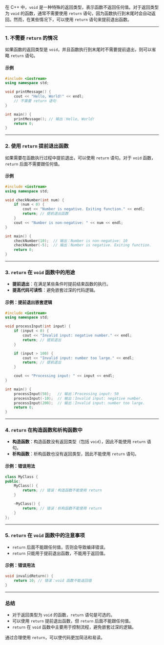 在 C++ 中，`void` 是一种特殊的返回类型，表示函数不返回任何值。对于返回类型为 `void` 的函数，通常不需要使用 `return` 语句，因为函数执行到末尾时会自动返回。然而，在某些情况下，可以使用 `return` 语句来提前退出函数。

---

### 1. **不需要 `return` 的情况**

如果函数的返回类型是 `void`，并且函数执行到末尾时不需要提前退出，则可以省略 `return` 语句。

#### 示例

```cpp
#include <iostream>
using namespace std;

void printMessage() {
    cout << "Hello, World!" << endl;
    // 不需要 return 语句
}

int main() {
    printMessage(); // 输出：Hello, World!
    return 0;
}
```

---

### 2. **使用 `return` 提前退出函数**

如果需要在函数执行过程中提前退出，可以使用 `return` 语句。对于 `void` 函数，`return` 后面不需要跟任何值。

#### 示例

```cpp
#include <iostream>
using namespace std;

void checkNumber(int num) {
    if (num < 0) {
        cout << "Number is negative. Exiting function." << endl;
        return; // 提前退出函数
    }
    cout << "Number is non-negative: " << num << endl;
}

int main() {
    checkNumber(10);  // 输出：Number is non-negative: 10
    checkNumber(-5);  // 输出：Number is negative. Exiting function.
    return 0;
}
```

---

### 3. **`return` 在 `void` 函数中的用途**

- **提前退出**：在满足某些条件时提前结束函数的执行。
- **提高代码可读性**：避免嵌套过深的代码逻辑。

#### 示例：提前退出嵌套逻辑

```cpp
#include <iostream>
using namespace std;

void processInput(int input) {
    if (input < 0) {
        cout << "Invalid input: negative number." << endl;
        return; // 提前退出
    }

    if (input > 100) {
        cout << "Invalid input: number too large." << endl;
        return; // 提前退出
    }

    cout << "Processing input: " << input << endl;
}

int main() {
    processInput(50);   // 输出：Processing input: 50
    processInput(-10);  // 输出：Invalid input: negative number.
    processInput(200);  // 输出：Invalid input: number too large.
    return 0;
}
```

---

### 4. **`return` 在构造函数和析构函数中**

- **构造函数**：构造函数没有返回类型（包括 `void`），因此不能使用 `return` 语句。
- **析构函数**：析构函数也没有返回类型，因此不能使用 `return` 语句。

#### 示例：错误用法

```cpp
class MyClass {
public:
    MyClass() {
        return; // 错误：构造函数不能使用 return
    }

    ~MyClass() {
        return; // 错误：析构函数不能使用 return
    }
};
```

---

### 5. **`return` 在 `void` 函数中的注意事项**

- `return` 后面不能跟任何值，否则会导致编译错误。
- `return` 只能用于提前退出函数，不能用于返回值。

#### 示例：错误用法

```cpp
void invalidReturn() {
    return 10; // 错误：void 函数不能返回值
}
```

---

### 总结

- 对于返回类型为 `void` 的函数，`return` 语句是可选的。
- 可以使用 `return` 提前退出函数，但 `return` 后面不能跟任何值。
- `return` 在 `void` 函数中主要用于控制流程，避免嵌套过深的逻辑。

通过合理使用 `return`，可以使代码更加简洁和易读。